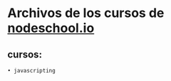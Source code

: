# Archivos de los cursos de [nodeschool.io](https://nodeschool.io/es/)

## cursos:
    • javascripting